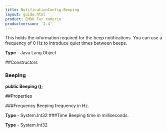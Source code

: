 ```yaml
---
title: NotificationConfig.Beeping
layout: guide.html 
product: EMDK For Xamarin 
productversion: '2.4' 
---
```

This holds the information required for the beep notifications. You can use a frequency of 0 Hz to introduce quiet times between beeps.

**Type** - Java.Lang.Object

##Constructors
### Beeping 
**public Beeping ();**

##Properties

###Frequency
Beeping frequency in Hz.

**Type** - System.Int32
###Time
Beeping time in milliseconds.

**Type** - System.Int32


